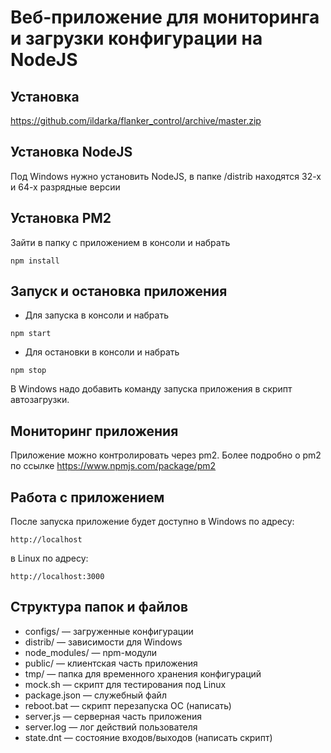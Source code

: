 # Веб-приложение для мониторинга и загрузки конфигурации на NodeJS

## Установка
https://github.com/ildarka/flanker_control/archive/master.zip

## Установка NodeJS
Под Windows нужно установить NodeJS, в папке /distrib находятся 32-х и 64-х разрядные версии

## Установка PM2
Зайти в папку с приложением в консоли и набрать 
```
npm install
```

## Запуск и остановка приложения
+ Для запуска в консоли и набрать 
```
npm start
```
+ Для остановки в консоли и набрать 
```
npm stop
```

В Windows надо добавить команду запуска приложения в скрипт автозагрузки.

## Мониторинг приложения
Приложение можно контролировать через pm2. 
Более подробно о pm2 по ссылке https://www.npmjs.com/package/pm2

## Работа с приложением
После запуска приложение будет доступно в Windows по адресу:
```
http://localhost
``` 
в Linux по адресу: 
```
http://localhost:3000
``` 

## Структура папок и файлов
+ configs/ — загруженные конфигурации
+ distrib/ — зависимости для Windows
+ node_modules/ — npm-модули
+ public/ — клиентская часть приложения
+ tmp/ — папка для временного хранения конфигураций
+ mock.sh — скрипт для тестирования под Linux
+ package.json — служебный файл
+ reboot.bat — скрипт перезапуска ОС (написать)
+ server.js — серверная часть приложения
+ server.log — лог действий пользователя
+ state.dnt — состояние входов/выходов (написать скрипт)

